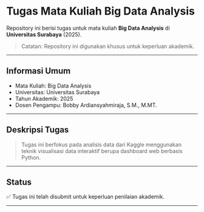 # Tugas Mata Kuliah Big Data Analysis

Repository ini berisi tugas untuk mata kuliah **Big Data Analysis** di **Universitas Surabaya** (2025).

> Catatan: Repository ini digunakan khusus untuk keperluan akademik.  
---

## Informasi Umum

- Mata Kuliah: Big Data Analysis
- Universitas: Universitas Surabaya
- Tahun Akademik: 2025
- Dosen Pengampu: Bobby Ardiansyahmiraja, S.M., M.MT.

---

## Deskripsi Tugas

> Tugas ini berfokus pada analisis data dari Kaggle menggunakan teknik visualisasi data interaktif berupa dashboard web berbasis Python.

---

## Status

✅ Tugas ini telah disubmit untuk keperluan penilaian akademik.

---
